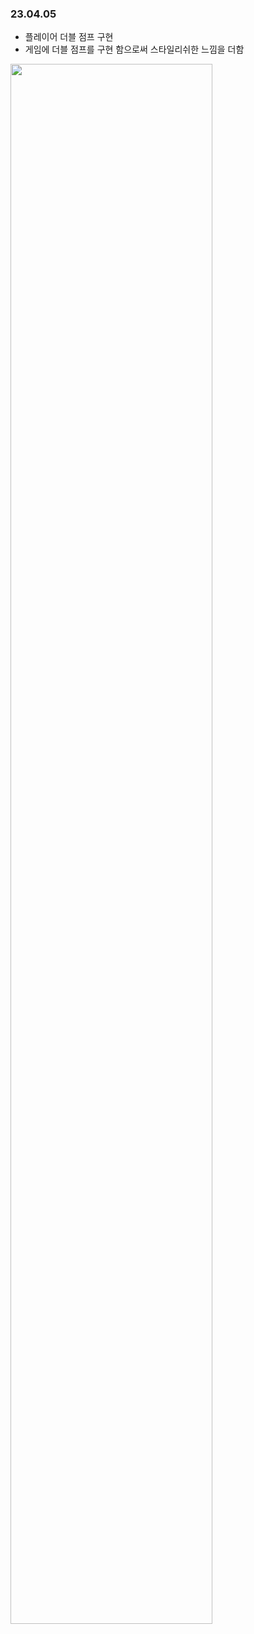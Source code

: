 ### 23.04.05
* 플레이어 더블 점프 구현
* 게임에 더블 점프를 구현 함으로써 스타일리쉬한 느낌을 더함

<img width ="80%" src="https://user-images.githubusercontent.com/86179438/229973979-2ad850cf-6435-410b-bb3e-2c9356425093.mp4"/>


